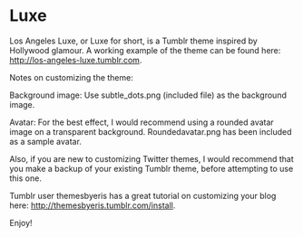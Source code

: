 Luxe
====

Los Angeles Luxe, or Luxe for short, is a Tumblr theme inspired by Hollywood glamour. A working example of the theme
can be found here: http://los-angeles-luxe.tumblr.com.

Notes on customizing the theme:

Background image: Use subtle_dots.png (included file) as the background image.

Avatar: For the best effect, I would recommend using a rounded avatar image on a transparent background. 
Roundedavatar.png has been included as a sample avatar. 

Also, if you are new to customizing Twitter themes, I would recommend that you make a backup of your existing Tumblr theme,
before attempting to use this one.

Tumblr user themesbyeris has a great tutorial on customizing your blog here: http://themesbyeris.tumblr.com/install.

Enjoy!

